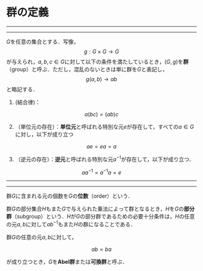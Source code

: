 # 群の定義

---
---
$G$を任意の集合とする．写像，
$$
    g:G × G → G
$$
が与えられ，$a,b,c ∈ G$に対して以下の条件を満たしているとき，$(G,g)$を**群**（group）と呼ぶ．ただし，混乱のないときは単に群を$G$と表記し，
$$
    g(a,b) → ab
$$
と略記する．

1. (結合律)：

$$
    a(bc) = (ab)c
$$

2. （単位元の存在）：**単位元**と呼ばれる特別な元$e$が存在して，すべての$a ∈ G$に対し，以下が成り立つ

$$
    ae = ea = a
$$

3. （逆元の存在）：**逆元**と呼ばれる特別な元$a^{-1}$が存在して，以下が成り立つ．

$$
    aa^{-1} = a^{-1}a = e
$$

---
---

群$G$に含まれる元の個数を$G$の**位数**（order）という．

群$G$の部分集合$H$もまた$G$で与えられた乗法によって群となるとき，$H$を$G$の**部分群**（subgroup）という．$H$が$G$の部分群であるための必要十分条件は，$H$の任意の元$a,b$に対して$ab^{-1}$もまた$H$の群になることである．

群$G$の任意の元$a,b$に対して，

$$
    ab = ba
$$

が成り立つとき，$G$を**Abel群**または**可換群**と呼ぶ．
